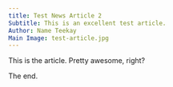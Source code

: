 ```yaml
---
title: Test News Article 2
Subtitle: This is an excellent test article.
Author: Name Teekay
Main Image: test-article.jpg
---
```


This is the article. Pretty awesome, right?

The end.
